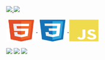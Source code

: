 <div>
  <a href="https://github.com/c4ipir4boy">  
  <img height="180em" src="https://github-readme-stats.vercel.app/api?username=bert0ccidev&show_icons=true&theme=jolly"/>
  <img height="180em" src="https://github-readme-stats.vercel.app/api/top-langs/?username=bert0ccidev&theme=jolly&langs_count=6&layout=compact"/>
</div>
<div><br>
  <img align="center" alt="HTML" height="60" width="80" src="https://raw.githubusercontent.com/devicons/devicon/master/icons/html5/html5-original.svg">
  <img align="center" alt="CSS" height="60" width="80" src="https://raw.githubusercontent.com/devicons/devicon/master/icons/css3/css3-original.svg">
  <img align="center" alt="Js" height="60" width="80" src="https://raw.githubusercontent.com/devicons/devicon/master/icons/javascript/javascript-plain.svg">
  </a>
</div>
<br>
<div> 
  <a href="https://instagram.com/beirut.not.god" target="_blank"><img src="https://img.shields.io/badge/-Instagram-%23E4405F?style=for-the-badge&logo=instagram&logoColor=white" target="_blank"></a>
  <a href = "mailto:gbertoccip@gmail.com"><img src="https://img.shields.io/badge/-Gmail-%23333?style=for-the-badge&logo=gmail&logoColor=white" target="_blank"></a>
  <a href="https://www.linkedin.com/in/gabrielbertoccipedrosa" target="_blank"><img src="https://img.shields.io/badge/-LinkedIn-%230077B5?style=for-the-badge&logo=linkedin&logoColor=white" target="_blank"></a>
</div>

<!--
- 💞️ I’m looking to collaborate on Simple projects to increase my knologe and portfolio, or jobs at my level.
- 📫 How to reach me: Dm on insta :p https://www.instagram.com/bert0cci_dev/
bert0ccidev/bert0ccidev is a ✨ special ✨ repository because its `README.md` (this file) appears on your GitHub profile.
You can click the Preview link to take a look at your changes.
--->
